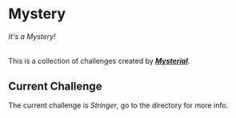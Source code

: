 # Mystery
###### *It's a Mystery!*

This is a collection of challenges created by ***[Mysterial](https://github.com/EvieePy)***.

## Current Challenge

The current challenge is *Stringer*, go to the directory for more info.
